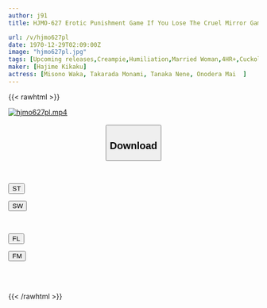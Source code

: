 ```yaml
---
author: j91
title: HJMO-627 Erotic Punishment Game If You Lose The Cruel Mirror Game.Neat Young Wives With Big Dicks Who Have Never Had Sex With Each Other Have Creampie Sex Without Hesitation Even When Their Husbands Are Next To Them! Even The Young Wife Was So Excited! ! Ten

url: /v/hjmo627pl
date: 1970-12-29T02:09:00Z
image: "hjmo627pl.jpg"
tags: [Upcoming releases,Creampie,Humiliation,Married Woman,4HR+,Cuckold,Huge Cock	 ]
maker: [Hajime Kikaku]
actress: [Misono Waka, Takarada Monami, Tanaka Nene, Onodera Mai  ]
---
```



{{< rawhtml >}}

<div class="video" data-videoid="pending_link.html">
    <a href="javascript:;">
        <img src="/v/hjmo627pl/hjmo627pl.jpg" width="WIDTH" height="HEIGHT" alt="hjmo627pl.mp4" loading="lazy">
    </a>
</div>

<script type="text/javascript" src="https://j91.asia/asset/on-demand-pend.js"></script>

<br>
  <link rel="stylesheet" href="https://j91.asia/asset/bs5.css">
  
  <center>
  <button class="btn btn-primary" type="button" data-bs-toggle="collapse" data-bs-target=".multi-collapse" aria-expanded="false" aria-controls="multiCollapseExample1 multiCollapseExample2"><h2>Download</h2></button></center>
</p>
<div class="row">
  <div class="col">
    <div class="collapse multi-collapse" id="multiCollapseExample1">
      <div class="card card-body">
	      	      <br>
<div class="buttons">  
<p><a href="https://j91.asia/pending_link.html" target="_blank"><button class="btn-hover color-3"><i class="fa fa-download"></i> ST</button></a></p>
<p><a href="https://j91.asia/pending_link.html" target="_blank"><button class="btn-hover color-2"><i class="fa fa-download"></i> SW</button></a></p></div>
    </div>
  </div>
</div>
  <div class="col">
    <div class="collapse multi-collapse" id="multiCollapseExample2">
      <div class="card card-body">
	      <br>
<div class="buttons">
<p><a href="https://filelions.online/f/fl_fileid" target="_blank"><button class="btn-hover color-9"><i class="fa fa-download"></i> FL</button></a></p>
<p><a href="https://j91.asia/pending_link.html" target="_blank"><button class="btn-hover color-8"><i class="fa fa-download"></i> FM</button></a></p></div>
<br><br>
      </div>
    </div>
  </div>
</div>

{{< /rawhtml >}}
